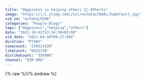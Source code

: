 ```yaml
---
title: "Happiness is helping others 🥺🥺 #Shorts"
image: "https:\/\/i.ytimg.com\/vi\/evtehzLFEHA\/hqdefault.jpg"
vid_id: "evtehzLFEHA"
categories: "People-Blogs"
tags: ["Happiness","helping","others"]
date: "2021-10-01T13:24:30+03:00"
vid_date: "2021-04-30T09:27:09Z"
duration: "PT40S"
viewcount: "236614330"
likeCount: "6932330"
dislikeCount: "356996"
channel: "KIM ORO"
---
```

{% raw %}{% endraw %}
